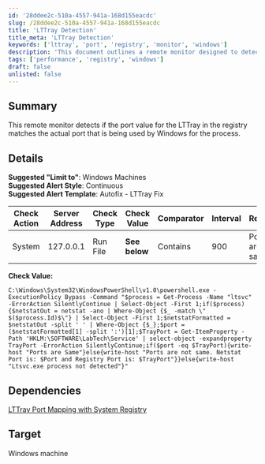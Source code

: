 ```yaml
---
id: '28ddee2c-510a-4557-941a-168d155eacdc'
slug: /28ddee2c-510a-4557-941a-168d155eacdc
title: 'LTTray Detection'
title_meta: 'LTTray Detection'
keywords: ['lttray', 'port', 'registry', 'monitor', 'windows']
description: 'This document outlines a remote monitor designed to detect discrepancies between the LTTray port value in the registry and the actual port being utilized by Windows. It includes suggested alert styles, templates, and check actions for effective monitoring on Windows machines.'
tags: ['performance', 'registry', 'windows']
draft: false
unlisted: false
---
```


## Summary

This remote monitor detects if the port value for the LTTray in the registry matches the actual port that is being used by Windows for the process.

## Details

**Suggested "Limit to"**: Windows Machines  
**Suggested Alert Style**: Continuous  
**Suggested Alert Template**: Autofix - LTTray Fix  

| Check Action | Server Address | Check Type | Check Value | Comparator | Interval | Result          |
|--------------|----------------|-------------|-------------|------------|----------|------------------|
| System       | 127.0.0.1     | Run File    | **See below**   | Contains    | 900      | Ports are same    |

**Check Value:**
```shell
C:\Windows\System32\WindowsPowerShell\v1.0\powershell.exe -ExecutionPolicy Bypass -Command "$process = Get-Process -Name "ltsvc" -ErrorAction SilentlyContinue | Select-Object -First 1;if($process){$netstatOut = netstat -ano | Where-Object {$_ -match \" $($process.Id)$\"} | Select-Object -First 1;$netstatFormatted = $netstatOut -split ' ' | Where-Object {$_};$port = ($netstatFormatted[1] -split ':')[1];$TrayPort = Get-ItemProperty -Path 'HKLM:\SOFTWARE\LabTech\Service' | select-object -expandproperty TrayPort -ErrorAction SilentlyContinue;if($port -eq $TrayPort){write-host "Ports are Same"}else{write-host "Ports are not same. Netstat Port is: $Port and Registry Port is: $TrayPort"}}else{write-host "Ltsvc.exe process not detected"}"
```

## Dependencies

[LTTray Port Mapping with System Registry](<../scripts/LTTray Port Mapping with System Registry.md>)

## Target

Windows machine